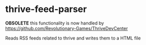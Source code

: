 # thrive-feed-parser

**OBSOLETE** this functionality is now handled by https://github.com/Revolutionary-Games/ThriveDevCenter

Reads RSS feeds related to thrive and writes them to a HTML file

